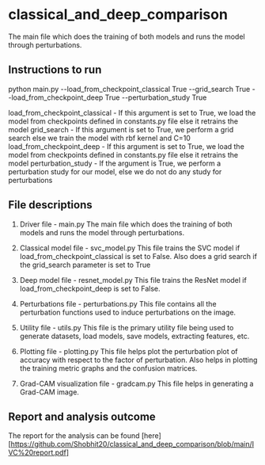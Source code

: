 # classical_and_deep_comparison

The main file which does the training of both models and runs the model through perturbations.

## Instructions to run
python main.py --load_from_checkpoint_classical True --grid_search True --load_from_checkpoint_deep True --perturbation_study True

load_from_checkpoint_classical - If this argument is set to True, we load the model from checkpoints defined in
constants.py file else it retrains the model
grid_search - If this argument is set to True, we perform a grid search else we train the model with rbf kernel and C=10
load_from_checkpoint_deep - If this argument is set to True, we load the model from checkpoints defined in constants.py file else it retrains the model
perturbation_study - If the argument is True, we perform a perturbation study for our model, else we do not do any study for perturbations

## File descriptions

1. Driver file - main.py
The main file which does the training of both models and runs the model through perturbations.

2. Classical model file - svc_model.py
This file trains the SVC model if load_from_checkpoint_classical is set to False. Also does a grid search if the grid_search parameter is set to True

3. Deep model file - resnet_model.py
This file trains the ResNet model if load_from_checkpoint_deep is set to False.

4. Perturbations file - perturbations.py
This file contains all the perturbation functions used to induce perturbations on the image.

6. Utility file - utils.py
This file is the primary utility file being used to generate datasets, load models, save models, extracting features, etc.

7. Plotting file - plotting.py
This file helps plot the perturbation plot of accuracy with respect to the factor of perturbation. Also helps in plotting the training metric graphs and the confusion matrices.

8. Grad-CAM visualization file - gradcam.py
This file helps in generating a Grad-CAM image.

## Report and analysis outcome 
The report for the analysis can be found [here][https://github.com/Shobhit20/classical_and_deep_comparison/blob/main/IVC%20report.pdf]


